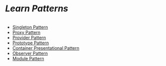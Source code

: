 # **_Learn Patterns_**

<link rel=>
<div style="border-bottom: 2px solid rgba(255, 255, 255, 0.6); margin-bottom: 8px;"></div>

- [Singleton Pattern](./singleton-pattern/README.md)
- [Proxy Pattern](./proxy-pattern/README.md)
- [Provider Pattern](./provider-pattern/README.md)
- [Prototype Pattern](./prototype-pattern/README.md)
- [Container Presentational Pattern](./container-presentational-pattern/README.md)
- [Observer Pattern](./observer-pattern/README.md)
- [Module Pattern](./module-pattern/README.md)
